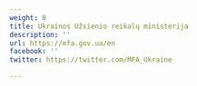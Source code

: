 ```yaml
---
weight: 0
title: Ukrainos Užsienio reikalų ministerija
description: ''
url: https://mfa.gov.ua/en
facebook: ''
twitter: https://twitter.com/MFA_Ukraine

---
```

